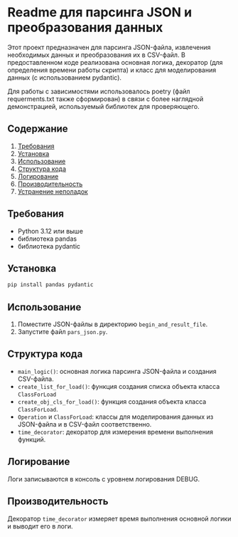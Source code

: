 # Readme для парсинга JSON и преобразования данных

Этот проект предназначен для парсинга JSON-файла, извлечения необходимых 
данных и преобразования их в CSV-файл. 
В предоставленном коде реализована основная логика, 
декоратор (для определения времени работы скрипта) и класс для 
моделирования данных (с использованием pydantic).

Для работы с зависимостями использовалось poetry (файл requerments.txt 
также сформирован) в связи с более наглядной демонстрацией, используемый 
библиотек для проверяющего.

## Содержание
1. [Требования](#требования)
2. [Установка](#установка)
3. [Использование](#использование)
4. [Структура кода](#структура-кода)
5. [Логирование](#логирование)
6. [Производительность](#производительность)
7. [Устранение неполадок](#устранение-неполадок)

## Требования
- Python 3.12 или выше
- библиотека pandas
- библиотека pydantic

## Установка
```bash
pip install pandas pydantic
```

## Использование
1. Поместите JSON-файлы в директорию `begin_and_result_file`.
2. Запустите файл `pars_json.py`.

## Структура кода
- `main_logic()`: основная логика парсинга JSON-файла и создания CSV-файла.
- `create_list_for_load()`: функция создания списка объекта класса `ClassForLoad`
- `create_obj_cls_for_load()`: функция создания объекта класса `ClassForLoad`.
- `Operation` и `ClassForLoad`: классы для моделирования данных из JSON-файла и 
                в CSV-файл соответственно.
- `time_decorator`: декоратор для измерения времени выполнения функций.

## Логирование
Логи записываются в консоль с уровнем логирования DEBUG.

## Производительность
Декоратор `time_decorator` измеряет время выполнения основной логики и выводит его в логи.

